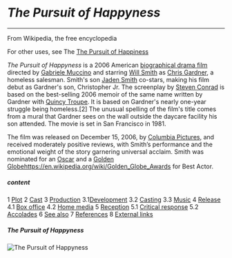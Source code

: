 # *The Pursuit of Happyness*

---
From Wikipedia, the free encyclopedia
       
For other uses, see The [The Pursuit of Happiness](https://en.wikipedia.org/wiki/The_Pursuit_of_Happiness )


*The Pursuit of Happyness*  is a 2006 American [biographical drama film](https://en.wikipedia.org/wiki/Biographical_film) directed by [Gabriele Muccino](https://en.wikipedia.org/wiki/Gabriele_Muccino) and starring [Will Smith](https://en.wikipedia.org/wiki/Will_Smith) as [Chris Gardner](https://en.wikipedia.org/wiki/Chris_Gardner), a homeless salesman. Smith's son [Jaden Smith](https://en.wikipedia.org/wiki/Jaden_Smith) co-stars, making his film debut as Gardner's son, Christopher Jr. The screenplay by [Steven Conrad](https://en.wikipedia.org/wiki/Steven_Conrad) is based on the best-selling 2006 memoir of the same name written by Gardner with [Quincy Troupe](https://en.wikipedia.org/wiki/Quincy_Troupe). It is based on Gardner's nearly one-year struggle being homeless.[2] The unusual spelling of the film's title comes from a mural that Gardner sees on the wall outside the daycare facility his son attended. The movie is set in San Francisco in 1981.

The film was released on December 15, 2006, by [Columbia Pictures](https://en.wikipedia.org/wiki/Columbia_Pictures), and received moderately positive reviews, with Smith’s performance and the emotional weight of the story garnering universal acclaim. Smith was nominated for an [Oscar](https://en.wikipedia.org/wiki/Academy_Awards) and a [Golden Globe]()https://en.wikipedia.org/wiki/Golden_Globe_Awards for Best Actor.

##### content


1  [Plot](https://en.wikipedia.org/wiki/The_Pursuit_of_Happyness#Plot)
2	[Cast](https://en.wikipedia.org/wiki/The_Pursuit_of_Happyness#Cast)
3	[Production](https://en.wikipedia.org/wiki/The_Pursuit_of_Happyness#Production)
3.1[Development](https://en.wikipedia.org/wiki/The_Pursuit_of_Happyness#Development)
3.2	[Casting](https://en.wikipedia.org/wiki/The_Pursuit_of_Happyness#Casting)
3.3	[Music](https://en.wikipedia.org/wiki/The_Pursuit_of_Happyness#Music)
4	[Release](https://en.wikipedia.org/wiki/The_Pursuit_of_Happyness#Release)
4.1	[Box office](https://en.wikipedia.org/wiki/The_Pursuit_of_Happyness#Box_office)
4.2	[Home media](https://en.wikipedia.org/wiki/The_Pursuit_of_Happyness#Home_media)
5	[Reception](https://en.wikipedia.org/wiki/The_Pursuit_of_Happyness#Reception)
5.1	[Critical response](https://en.wikipedia.org/wiki/The_Pursuit_of_Happyness#Critical_response)
5.2	[Accolades](https://en.wikipedia.org/wiki/The_Pursuit_of_Happyness#Accolades)
6	[See also](https://en.wikipedia.org/wiki/The_Pursuit_of_Happyness#See_also)
7	[References](https://en.wikipedia.org/wiki/The_Pursuit_of_Happyness#References)
8	[External links](https://en.wikipedia.org/wiki/The_Pursuit_of_Happyness#External_links)


##### The Pursuit of Happyness
![The Pursuit of Happyness](https://m.media-amazon.com/images/M/MV5BMTQ5NjQ0NDI3NF5BMl5BanBnXkFtZTcwNDI0MjEzMw@@._V1_FMjpg_UX1000_.jpg)